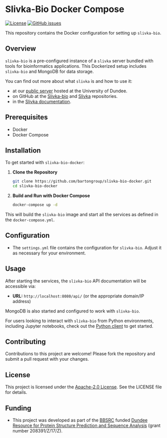 
# Slivka-Bio Docker Compose

[![License](https://img.shields.io/github/license/bartongroup/slivka-bio-docker)](LICENSE)
[![GitHub issues](https://img.shields.io/github/issues/bartongroup/slivka-bio-docker)](https://github.com/bartongroup/slivka-bio-docker/issues)

This repository contains the Docker configuration for setting up `slivka-bio`.

## Overview

`slivka-bio` is a pre-configured instance of a `slivka` server bundled with tools for bioinformatics applications. This Dockerized setup includes `slivka-bio` and MongoDB for data storage.

You can find out more about what `slivka` is and how to use it:

- at our [public server](https://www.compbio.dundee.ac.uk/slivka/) hosted at the University of Dundee.
- on GitHub at the [Slivka-bio](https://github.com/bartongroup/slivka-bio) and [Slivka](https://github.com/bartongroup/slivka) repositories.
- in the [Slivka documentation](https://bartongroup.github.io/slivka/).

## Prerequisites

- Docker
- Docker Compose

## Installation

To get started with `slivka-bio-docker`:

1. **Clone the Repository**

   ```bash
   git clone https://github.com/bartongroup/slivka-bio-docker.git
   cd slivka-bio-docker
   ```

2. **Build and Run with Docker Compose**

   ```bash
   docker-compose up -d
   ```

This will build the `slivka-bio` image and start all the services as defined in the `docker-compose.yml`.

## Configuration

- The `settings.yml` file contains the configuration for `slivka-bio`. Adjust it as necessary for your environment.

## Usage

After starting the services, the `slivka-bio` API documentation will be accessible via:

- **URL:** `http://localhost:8080/api/` (or the appropriate domain/IP address)

MongoDB is also started and configured to work with `slivka-bio`.

For users looking to interact with `slivka-bio` from Python environments, including Jupyter notebooks, check out the [Python client](https://github.com/bartongroup/slivka-python-client) to get started.

## Contributing

Contributions to this project are welcome! Please fork the repository and submit a pull request with your changes.

## License

This project is licensed under the [Apache-2.0 License](LICENSE). See the LICENSE file for details.

## Funding

- This project was developed as part of the [BBSRC](https://www.ukri.org/councils/bbsrc/) funded [Dundee Resource for Protein Structure Prediction and Sequence Analysis](https://gow.bbsrc.ukri.org/grants/AwardDetails.aspx?FundingReference=BB%2fR014752%2f1) (grant number 208391/Z/17/Z).
